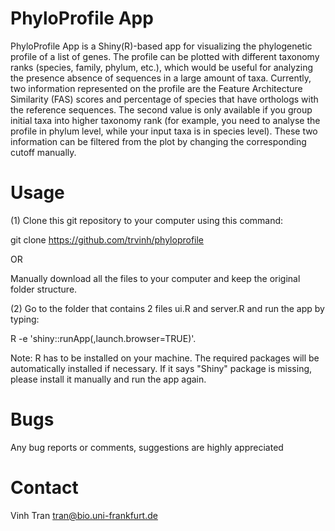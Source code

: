 # PhyloProfile App

PhyloProfile App is a Shiny(R)-based app for visualizing the phylogenetic profile of a list of genes.
The profile can be plotted with different taxonomy ranks (species, family, phylum, etc.), which would be useful for analyzing the presence absence of sequences in a large amount of taxa.
Currently, two information represented on the profile are the Feature Architecture Similarity (FAS) scores and percentage of species that have orthologs with the reference sequences. The second value is only available if you group initial taxa into higher taxonomy rank (for example, you need to analyse the profile in phylum level, while your input taxa is in species level). These two information can be filtered from the plot by changing the corresponding cutoff manually.

# Usage
(1) Clone this git repository to your computer using this command:

git clone https://github.com/trvinh/phyloprofile

OR 

Manually download all the files to your computer and keep the original folder structure.

(2) Go to the folder that contains 2 files ui.R and server.R and run the app by typing: 

R -e 'shiny::runApp(,launch.browser=TRUE)'.

Note: R has to be installed on your machine. The required packages will be automatically installed if necessary. If it says "Shiny" package is missing, please install it manually and run the app again.

# Bugs
Any bug reports or comments, suggestions are highly appreciated

# Contact
Vinh Tran
tran@bio.uni-frankfurt.de
